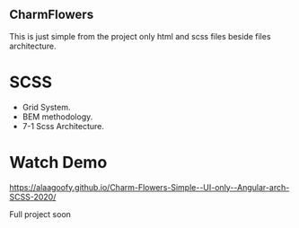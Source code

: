 ## CharmFlowers
 This is just simple from the project only html and scss files beside files architecture.
 
# SCSS
* Grid System.
* BEM methodology.
* 7-1 Scss Architecture.

# Watch Demo
https://alaagoofy.github.io/Charm-Flowers-Simple--UI-only--Angular-arch-SCSS-2020/

Full project soon


